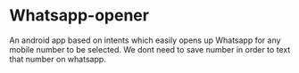 # Whatsapp-opener
An android app based on intents which easily opens up Whatsapp for any mobile number to be selected. We dont need to save number in order to text that number on whatsapp.
